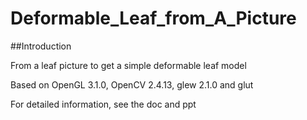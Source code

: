 # Deformable_Leaf_from_A_Picture
##Introduction

From a leaf picture to get a simple deformable leaf model

Based on OpenGL 3.1.0, OpenCV 2.4.13, glew 2.1.0 and glut



For detailed information, see the doc and ppt

